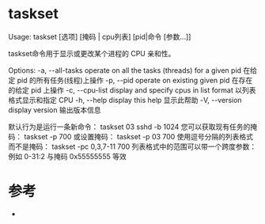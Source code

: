 taskset
=======
Usage: taskset [选项] [掩码 | cpu列表] [pid|命令 [参数...]]

taskset命令用于显示或更改某个进程的 CPU 亲和性。

Options:
 -a, --all-tasks         operate on all the tasks (threads) for a given pid
                         在给定 pid 的所有任务(线程)上操作
 -p, --pid               operate on existing given pid
                         在存在的给定 pid 上操作
 -c, --cpu-list          display and specify cpus in list format
                         以列表格式显示和指定 CPU
 -h, --help              display this help
                         显示此帮助
 -V, --version           display version
                         输出版本信息

默认行为是运行一条新命令：
    taskset 03 sshd -b 1024
您可以获取现有任务的掩码：
    taskset -p 700
或设置掩码：
    taskset -p 03 700
使用逗号分隔的列表格式而不是掩码：
    taskset -pc 0,3,7-11 700
列表格式中的范围可以带一个跨度参数：
    例如 0-31:2 与掩码 0x55555555 等效


# 参考
 * []()
